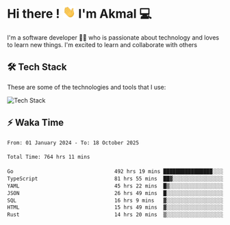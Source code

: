 # Hi there ! <img src="https://github.com/ABSphreak/ABSphreak/blob/master/gifs/Hi.gif" width="30"> I'm Akmal  💻

I'm a software developer 👨‍💻 who is passionate about technology and loves to learn new things. I'm excited to learn and collaborate with others

## 🛠️ Tech Stack

These are some of the technologies and tools that I use:

![Tech Stack](https://skillicons.dev/icons?i=typescript,nodejs,javascript,express,nest,sequelize,go,rabbitmq,python,solidity,react,vue,next,nuxtjs,webpack,vite,tailwindcss,bootstrap,css,scss,html,vercel,firebase,heroku,netlify,docker,postgresql,mongodb,redis,mysql,graphql,git,github,gitlab,vscode,figma,postman,pytorch,tensorflow,bash)

## ⚡ Waka Time
<!--START_SECTION:waka-->

```txt
From: 01 January 2024 - To: 18 October 2025

Total Time: 764 hrs 11 mins

Go                                 492 hrs 19 mins ████████████████░░░░░░░░░   64.42 %
TypeScript                         81 hrs 55 mins  ██▓░░░░░░░░░░░░░░░░░░░░░░   10.72 %
YAML                               45 hrs 22 mins  █▒░░░░░░░░░░░░░░░░░░░░░░░   05.94 %
JSON                               26 hrs 49 mins  █░░░░░░░░░░░░░░░░░░░░░░░░   03.51 %
SQL                                16 hrs 9 mins   ▓░░░░░░░░░░░░░░░░░░░░░░░░   02.12 %
HTML                               15 hrs 49 mins  ▓░░░░░░░░░░░░░░░░░░░░░░░░   02.07 %
Rust                               14 hrs 20 mins  ▒░░░░░░░░░░░░░░░░░░░░░░░░   01.88 %
```

<!--END_SECTION:waka-->


